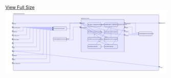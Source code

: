 [View Full Size](https://raw.githubusercontent.com/mingfang/terraform-k8s-modules/master/modules/openwhisk/admin/diagram.svg?sanitize=true)<img src="diagram.svg"/>
